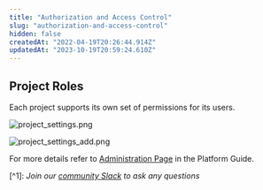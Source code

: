 ```yaml
---
title: "Authorization and Access Control"
slug: "authorization-and-access-control"
hidden: false
createdAt: "2022-04-19T20:26:44.914Z"
updatedAt: "2023-10-19T20:59:24.610Z"
---
```

## Project Roles

Each project supports its own set of permissions for its users.

![](https://files.readme.io/caf2bc9-project_settings.png "project_settings.png")

![](https://files.readme.io/97b71c4-project_settings_add.png "project_settings_add.png")

For more details refer to [Administration Page](doc:administration-platform) in the Platform Guide.

[^1]\: _Join our [community Slack](https://www.fiddler.ai/slackinvite) to ask any questions_